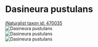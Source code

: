 
Dasineura pustulans
===================
  
[iNaturalist taxon id: 470035](https://www.inaturalist.org/taxa/470035)  
![Dasineura pustulans](https://inaturalist-open-data.s3.amazonaws.com/photos/83865924/medium.jpeg)  
![Dasineura pustulans](https://inaturalist-open-data.s3.amazonaws.com/photos/83865938/medium.jpg)  
![Dasineura pustulans](https://inaturalist-open-data.s3.amazonaws.com/photos/83865999/medium.jpg)